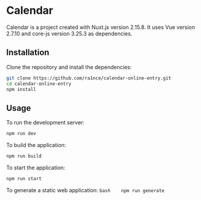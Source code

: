 

# Calendar

Calendar is a project created with Nuxt.js version 2.15.8. It uses Vue version 2.7.10 and core-js version 3.25.3 as dependencies. 

## Installation

Clone the repository and install the dependencies: 
```bash 
git clone https://github.com/ra1nce/calendar-online-entry.git 
cd calendar-online-entry 
npm install 
``` 

## Usage 

To run the development server: 
```bash 
npm run dev 
```  
To build the application:  
```bash  
npm run build  
```  
To start the application:  
```bash  
npm run start  
```   
To generate a static web application:    ```bash    npm run generate    ```